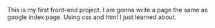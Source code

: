 This is my first front-end project.
I am gonna write a page the same as google index page.
Using css and html I just learned about.
